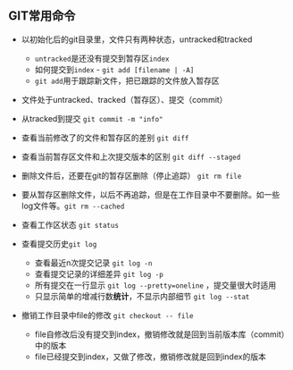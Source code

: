 ## GIT常用命令



- 以初始化后的git目录里，文件只有两种状态，untracked和tracked
  - `untracked`是还没有提交到暂存区`index`
  - 如何提交到`index`  - `git add [filename | -A]`
  - `git add`用于跟踪新文件，把已跟踪的文件放入暂存区 



- 文件处于untracked、tracked（暂存区）、提交（commit）

- 从tracked到提交  `git commit -m "info"`
- 查看当前修改了的文件和暂存区的差别 `git diff`
- 查看当前暂存区文件和上次提交版本的区别 `git diff --staged`
- 删除文件后，还要在git的暂存区删除（停止追踪）	`git rm file`
- 要从暂存区删除文件，以后不再追踪，但是在工作目录中不要删除。如一些log文件等。`git rm --cached`



- 查看工作区状态 `git status`



- 查看提交历史`git log `
  - 查看最近n次提交记录 `git log -n`
  - 查看提交记录的详细差异 `git log -p`
  - 所有提交在一行显示 `git log --pretty=oneline` ，提交量很大时适用
  - 只显示简单的增减行数**统计**，不显示内部细节 `git log --stat`



- 撤销工作目录中file的修改 `git checkout -- file`
  - file自修改后没有提交到index，撤销修改就是回到当前版本库（commit）中的版本
  - file已经提交到index，又做了修改，撤销修改就是回到index的版本